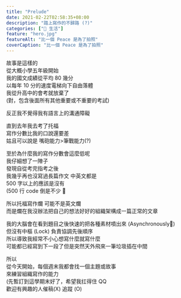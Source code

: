 ```yaml
---
title: "Prelude"
date: 2021-02-22T02:58:35+08:00
description: "踏上寫作的不歸路 (?)"
categories: ["🍫 生活"]
feature: "hero.jpg"
featureAlt: "比一個 Peace 是為了拍照"
coverCaption: "比一個 Peace 是為了拍照"
---
```


故事是這樣的<br>
從大概小學五年級開始<br>
我的國文成績從平均 80 幾分<br>
以每年 10 分的速度電梯向下自由落體<br>
我從升高中的會考就放棄了<br>
(對，包含後面所有其他重要或不重要的考試)

反正我不覺得我有語言上的溝通障礙

直到去年我去考了托福<br>
寫作分數比我的口說還要差<br>
姑且可以說是 嘴砲能力>筆戰能力(?)

至於為什麼我的寫作分數會這麼低呢<br>
我仔細想了一陣子<br>
發現自從考完指考之後<br>
我幾乎再也沒寫過長篇作文 中英文都是<br>
500 字以上的應該是沒有<br>
(500 行 code 倒是不少 🤔

所以托福寫作爛 可能不是英文爛<br>
而是爛在我沒辦法把自己的想法好好的組織架構成一篇正常的文章

我的大腦會在看到題目之後快速的把各種素材噴出來 (Asynchronously🤭)<br>
但沒有中樞 (Lock) 負責協調先後順序<br>
所以導致我經常不小心想寫什麼就寫什麼<br>
可能都已經寫到下一段了但是突然天外飛來一筆垃圾插在中間

所以<br>
從今天開始，每個週末我都會找一個主題或故事<br>
來練習組織寫作的能力<br>
(先暫訂到這學期末好了，希望我扛得住 QQ<br>
歡迎有興趣的人催稿(X) 追蹤 (O)
